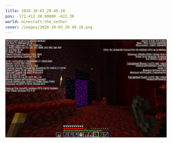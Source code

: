 ```yaml
---
title: 2020-10-03_20.40.10
pos: -171.412 38.00000 -822.38
world: minecraft:the_nether
cover: /images/2020-10-03_20.40.10.png
---
```


![](/images/2020-10-03_20.40.10.png)
